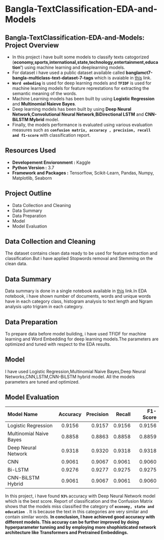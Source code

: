 # Bangla-TextClassification-EDA-and-Models
## Bangla-TextClassification-EDA-and-Models: Project Overview
- In this project i have built some models to classify texts catogorized (**economy,sports,international,state,technology,entertainment,education'**) using machine learning and deeplearning models.
- For dataset i have used a public dataset available called **banglamct7-bangla-multiclass-text-dataset-7-tags** which is avaiable in [this](https://www.kaggle.com/gakowsher/banglamct7-bangla-multiclass-text-dataset-7-tags) link. 
- **`Word embeding`** is used for deep learning models and **`TFIDF`** is used for machine learning models for feature represtations for extracting the semantic meaning of the words.
- Machine Learning models has been built by using **Logistic Regression** and **Multinomial Naieve Bayes**.
- Deep learning models has been built by using **Deep Neural Network**,**Convolutional Neural Network**,**BiDirectional LSTM** and **CNN-BiLSTM Mybrid** model.
- Finally, the models performance is evaluated using various evaluation measures such as **`confusion matrix, accuracy , precision, recall and f1-score`** with classification report.  

## Resources Used
- **Developement Envioronment :** Kaggle
- **Python Version :** 3.7
- **Framework and Packages :** Tensorflow, Scikit-Learn, Pandas, Numpy, Matplotlib, Seaborn

## Project Outline 
- Data Collection and Cleaning
- Data Summary
- Data Preparation
- Model
- Model Evaluation


## Data Collection and Cleaning
The dataset contains clean data ready to be used for feature extraction and classification.But i have applied Stopwords removal and Stemming on the clean data.

## Data Summary 
Data summary is done in a single notebook available in [this](https://github.com/NuhashHaque/Bangla-TextClassification-Analysis-EDA-and-Models/blob/main/EDA%20on%20BanglatText.ipynb) link.In EDA notebook, i have shown number of documents, words and unique words have in each category class, histogram analysis to text length and Ngram analysis upto trigram in each category.

## Data Preparation
To prepare data before model building, i have used TFIDF for machine learning and Word Embedding for deep learning models.The parameters are optimized and tuned with respect to the EDA results.

## Model
I have used Logistic Regression,Multinomial Naive Bayes,Deep Neural Networks,CNN,LSTM,CNN-BiLSTM hybrid model.
All the models parameters are tuned and optimized.


## Model Evaluation 

| Model Name  | Accuracy    | Precision     | Recall | F1-Score|
| :---        |    :----:   |   ---:        |  ---:  |  ---:   |
| Logistic Regression     | 0.9156     | 0.9157   |   0.9156    |   0.9156      |
| Multinomial Naive Bayes | 0.8858      | 0.8863    |  0.8858      | 0.8859        |
| Deep Neural Network | 0.9318      | 0.9320    |  0.9318     |   0.9318      |
| CNN | 0.9061    | 0.9067    |   0.9061    |     0.9060    |
| Bi-LSTM | 0.9276        | 0.9277   |  0.9275      |    0.9275     |
| CNN-BiLSTM Hybrid | 0.9061     | 0.9067      |  0.9061     |    0.9060     |


In this project, i have found **`93%`** accuracy with Deep Neural Network model which is the best score.
Report of classification and the Confusion Matrix shows that the models miss classified the category of  **`economy, state and education `**. It is because the text in this categories are very similar and contain similar words.
**In conclusion, I have achieved good accuracy with different models. This accuray can be further improved by doing hyperparameter tunning and by employing more shophisticated network architecture like Transformers and Pretrained Embeddings.**


